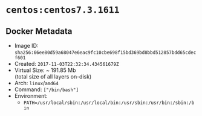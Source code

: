 # `centos:centos7.3.1611`

## Docker Metadata

- Image ID: `sha256:66ee80d59a68047e6eac9fc10cbe698f15bd369bd8bbd512857bdd65cdecf601`
- Created: `2017-11-03T22:32:34.434561679Z`
- Virtual Size: ~ 191.85 Mb  
  (total size of all layers on-disk)
- Arch: `linux`/`amd64`
- Command: `["/bin/bash"]`
- Environment:
  - `PATH=/usr/local/sbin:/usr/local/bin:/usr/sbin:/usr/bin:/sbin:/bin`
